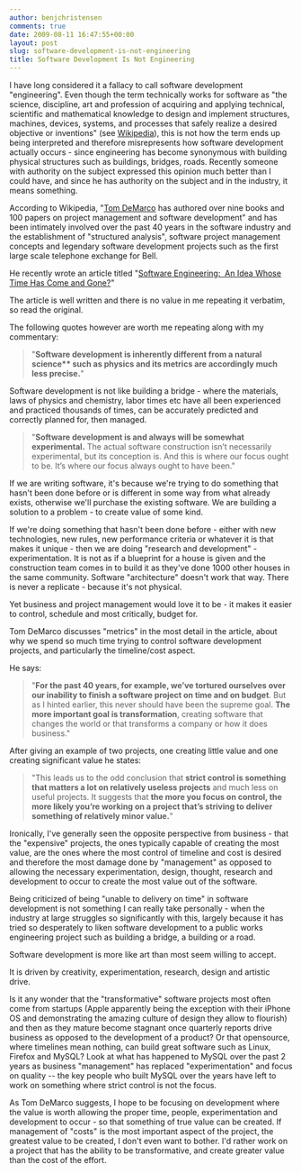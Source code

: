 ```yaml
---
author: benjchristensen
comments: true
date: 2009-08-11 16:47:55+00:00
layout: post
slug: software-development-is-not-engineering
title: Software Development Is Not Engineering
---
```


I have long considered it a fallacy to call software development "engineering". Even though the term technically works for software as "the science, discipline, art and profession of acquiring and applying technical, scientific and mathematical knowledge to design and implement structures, machines, devices, systems, and processes that safely realize a desired objective or inventions" (see [Wikipedia](http://en.wikipedia.org/wiki/Engineering)), this is not how the term ends up being interpreted and therefore misrepresents how software development actually occurs - since engineering has become synonymous with building physical structures such as buildings, bridges, roads. Recently someone with authority on the subject expressed this opinion much better than I could have, and since he has authority on the subject and in the industry, it means something.

According to Wikipedia, "[Tom DeMarco](http://en.wikipedia.org/wiki/Tom_DeMarco) has authored over nine books and 100 papers on project management and software development" and has been intimately involved over the past 40 years in the software industry and the establishment of "structured analysis", software project management concepts and legendary software development projects such as the first large scale telephone exchange for Bell.

He recently wrote an article titled "[Software Engineering:  An Idea Whose Time Has Come and Gone?](http://www2.computer.org/cms/Computer.org/ComputingNow/homepage/2009/0709/rW_SO_Viewpoints.pdf)"

The article is well written and there is no value in me repeating it verbatim, so read the original.

The following quotes however are worth me repeating along with my commentary:


<blockquote>"<b>Software development is inherently different from a natural science** such as physics and its metrics are accordingly much less precise.</b>"</blockquote>


Software development is not like building a bridge - where the materials, laws of physics and chemistry, labor times etc have all been experienced and practiced thousands of times, can be accurately predicted and correctly planned for, then managed.


<blockquote>"<b>Software development is and always will be somewhat experimental.</b> The actual software construction isn’t necessarily experimental, but its conception is. And this is where our focus ought to be. It’s where our focus always ought to have been."</blockquote>


If we are writing software, it's because we're trying to do something that hasn't been done before or is different in some way from what already exists, otherwise we'll purchase the existing software. We are building a solution to a problem - to create value of some kind.

If we're doing something that hasn't been done before - either with new technologies, new rules, new performance criteria or whatever it is that makes it unique - then we are doing "research and development" - experimentation. It is not as if a blueprint for a house is given and the construction team comes in to build it as they've done 1000 other houses in the same community. Software "architecture" doesn't work that way. There is never a replicate - because it's not physical.

Yet business and project management would love it to be - it makes it easier to control, schedule and most critically, budget for.

Tom DeMarco discusses "metrics" in the most detail in the article, about why we spend so much time trying to control software development projects, and particularly the timeline/cost aspect.

He says:


<blockquote>"<b>For the past 40 years, for example, we’ve tortured ourselves over our inability to finish a software project on time and on budget</b>. But as I hinted earlier, this never should have been the supreme goal. <b>The more important goal is transformation</b>, creating software that changes the world or that transforms a company or how it does business."</blockquote>


After giving an example of two projects, one creating little value and one creating significant value he states:


<blockquote>"This leads us to the odd conclusion that <b>strict control is something that matters a lot on relatively useless projects</b> and much less on useful projects. It suggests that <b>the more you focus on control, the more likely you’re working on a project that’s striving to deliver something of relatively minor value.</b>"</blockquote>


Ironically, I've generally seen the opposite perspective from business - that the "expensive" projects, the ones typically capable of creating the most value, are the ones where the most control of timeline and cost is desired and therefore the most damage done by "management" as opposed to allowing the necessary experimentation, design, thought, research and development to occur to create the most value out of the software.

Being criticized of being "unable to delivery on time" in software development is not something I can really take personally - when the industry at large struggles so significantly with this, largely because it has tried so desperately to liken software development to a public works engineering project such as building a bridge, a building or a road.

Software development is more like art than most seem willing to accept.

It is driven by creativity, experimentation, research, design and artistic drive.

Is it any wonder that the "transformative" software projects most often come from startups (Apple apparently being the exception with their iPhone OS and demonstrating the amazing culture of design they allow to flourish) and then as they mature become stagnant once quarterly reports drive business as opposed to the development of a product? Or that opensource, where timelines mean nothing, can build great software such as Linux, Firefox and MySQL? Look at what has happened to MySQL over the past 2 years as business "management" has replaced "experimentation" and focus on quality -- the key people who built MySQL over the years have left to work on something where strict control is not the focus.

As Tom DeMarco suggests, I hope to be focusing on development where the value is worth allowing the proper time, people, experimentation and development to occur - so that something of true value can be created. If management of "costs" is the most important aspect of the project, the greatest value to be created, I don't even want to bother. I'd rather work on a project that has the ability to be transformative, and create greater value than the cost of the effort.


